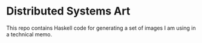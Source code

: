 # Distributed Systems Art

This repo contains Haskell code for generating a set of images I am
using in a technical memo.
